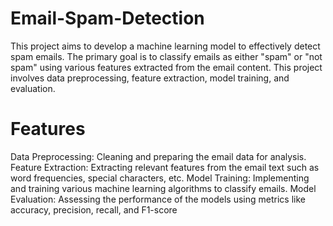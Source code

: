 # Email-Spam-Detection

This project aims to develop a machine learning model to effectively detect spam emails. The primary goal is to classify emails as either "spam" or "not spam" using various features extracted from the email content. This project involves data preprocessing, feature extraction, model training, and evaluation.

# Features
Data Preprocessing: Cleaning and preparing the email data for analysis.
Feature Extraction: Extracting relevant features from the email text such as word frequencies, special characters, etc.
Model Training: Implementing and training various machine learning algorithms to classify emails.
Model Evaluation: Assessing the performance of the models using metrics like accuracy, precision, recall, and F1-score
